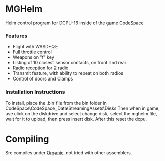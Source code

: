 # MGHelm

Helm control program for DCPU-16 inside of the game [CodeSpace](https://www.codespace-game.com/)

### Features
* Flight with WASD+QE
* Full throttle control
* Weapons on "f" key
* Listing of 10 closest sensor contacts, on front and rear
* Radio reception for 2 radio
* Transmit feature, with ability to repeat on both radios
* Control of doors and Clamps


### Installation Instructions

To install, place the .bin file from the bin folder in CodeSpace\CodeSpace_Data\StreamingAssets\Disks    Then when in game, use click on the diskdrive and select change disk, select the mghelm file, wait for it to upload, then press insert disk.    After this reset the dcpu.

# Compiling
Src compiles under [Organic](https://github.com/andre-d/organic), not tried with other assemblers.
